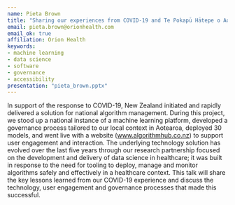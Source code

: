 ```yaml
---
name: Pieta Brown
title: "Sharing our experiences from COVID-19 and Te Pokapū Hātepe o Aotearoa, the New Zealand Algorithm Hub"
email: pieta.brown@orionhealth.com
email_ok: true
affiliation: Orion Health
keywords:
- machine learning
- data science
- software
- governance
- accessibility
presentation: "pieta_brown.pptx"
---
```


In support of the response to COVID-19, New Zealand initiated and rapidly delivered a solution for national algorithm management.  During this project, we stood up a national instance of a machine learning platform, developed a governance process tailored to our local context in Aotearoa, deployed 30 models, and went live with a website (www.algorithmhub.co.nz) to support user engagement and interaction. The underlying technology solution has evolved over the last five years through our research partnership focused on the development and delivery of data science in healthcare; it was built in response to the need for tooling to deploy, manage and monitor algorithms safely and effectively in a healthcare context. This talk will share the key lessons learned from our COVID-19 experience and discuss the technology, user engagement and governance processes that made this successful.
